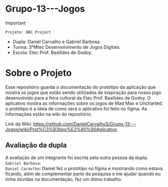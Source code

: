 # Grupo-13---Jogos

>[!Important]
 > `Projeto: DBC Project`
>- Dupla: Daniel Carvalho e Gabriel Barbosa
>- Turma: 3°Mtec Desenvolvimento de Jogos Digitais.
>- Escola: Etec Prof. Basilides de Godoy.

# Sobre o Projeto
Esse repositório guarda a documentação do protótipo da aplicação que mostra os jogos que estão sendo utilizados de inspiração para nosso jogo desenvolvido para a feira cultural da Etec Prof. Basilides de Godoy. O aplicativo mostra as informações sobre os jogos de Mad Max e Uncharted, o protótipo é a ideia de como será o aplicativo foi feito no figma. As informações estão na wiki do repositório.<br>

Link da Wiki: https://github.com/DanielCarvalhoS/Grupo-13---Jogos/wiki/Prot%C3%B3tipo%E2%80%90Aplicativo


## Avaliação da dupla

A avaliação de um integrante foi escrita pela outra pessoa da dupla.<br>
`Gabriel Barbosa`: <br>
`Daniel Caravlho`: Daniel fez o protótipo no figma e mostrando como estava ficando, além de complementar parte da pesquisa e me ajudar quando eu tinha dúvidas na documentação, fez um ótimo trabalho.
